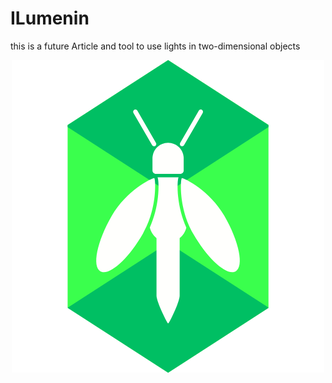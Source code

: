 # ILumenin
this is a future Article and tool to use lights in two-dimensional objects

<p align="center" >
  <img  src="Documentation/Assets/icon.png"/>
</p>
